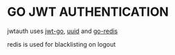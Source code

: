 # GO JWT AUTHENTICATION

jwtauth uses [jwt-go](https://github.com/dgrijalva/jwt-go), [uuid](https://github.com/twinj/uuid) and [go-redis](https://github.com/go-redis/redis)

redis is used for blacklisting on logout
